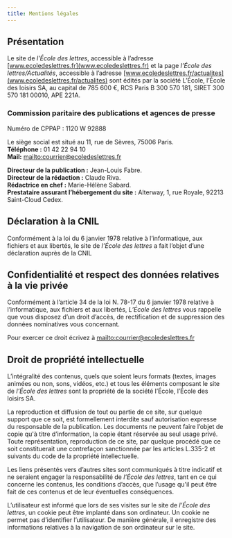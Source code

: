 ```yaml
---
title: Mentions légales
---
```

## Présentation

Le site de _l’École des lettres_, accessible à l’adresse [www.ecoledeslettres.fr](www.ecoledeslettres.fr) et la page _l’École des lettres/Actualités_, accessible à l’adresse [www.ecoledeslettres.fr/actualites](www.ecoledeslettres.fr/actualites) sont édités par la société L’École, l’École des loisirs SA, au capital de 785 600 €, RCS Paris B 300 570 181, SIRET 300 570 181 00010, APE 221A.

### Commission paritaire des publications et agences de presse

Numéro de CPPAP : 1120 W 92888

Le siège social est situé au 11, rue de Sèvres, 75006 Paris.\
**Téléphone :** 01 42 22 94 10\
**Mail:** <mailto:courrier@ecoledeslettres.fr>

**Directeur de la publication :** Jean-Louis Fabre.\
**Directeur de la rédaction :** Claude Riva.\
**Rédactrice en chef :** Marie-Hélène Sabard.\
**Prestataire assurant l’hébergement du site :** Alterway, 1, rue Royale, 92213 Saint-Cloud Cedex.

## Déclaration à la CNIL

Conformément à la loi du 6 janvier 1978 relative à l’informatique, aux fichiers et aux libertés, le site de _l’École des lettres_ a fait l’objet d’une déclaration auprès de la CNIL

## Confidentialité et respect des données relatives à la vie privée

Conformément à l’article 34 de la loi N. 78-17 du 6 janvier 1978 relative à l’informatique, aux fichiers et aux libertés, _L’École des lettres_ vous rappelle que vous disposez d’un droit d’accès, de rectification et de suppression des données nominatives vous concernant.

Pour exercer ce droit écrivez à <mailto:courrier@ecoledeslettres.fr>

## Droit de propriété intellectuelle

L’intégralité des contenus, quels que soient leurs formats (textes, images animées ou non, sons, vidéos, etc.) et tous les éléments composant le site de _l’École des lettres_ sont la propriété de la société l’École, l’École des loisirs SA.

La reproduction et diffusion de tout ou partie de ce site, sur quelque support que ce soit, est formellement interdite sauf autorisation expresse du responsable de la publication. Les documents ne peuvent faire l’objet de copie qu'à titre d’information, la copie étant réservée au seul usage privé.\
Toute représentation, reproduction de ce site, par quelque procédé que ce soit constituerait une contrefaçon sanctionnée par les articles L.335-2 et suivants du code de la propriété intellectuelle.

Les liens présentés vers d’autres sites sont communiqués à titre indicatif et ne seraient engager la responsabilité de _l’École des lettres_, tant en ce qui concerne les contenus, les conditions d’accès, que l’usage qu'il peut être fait de ces contenus et de leur éventuelles conséquences.

L’utilisateur est informé que lors de ses visites sur le site de _l’École des lettres_, un cookie peut être implanté dans son ordinateur. Un cookie ne permet pas d’identifier l’utilisateur. De manière générale, il enregistre des informations relatives à la navigation de son ordinateur sur le site.
